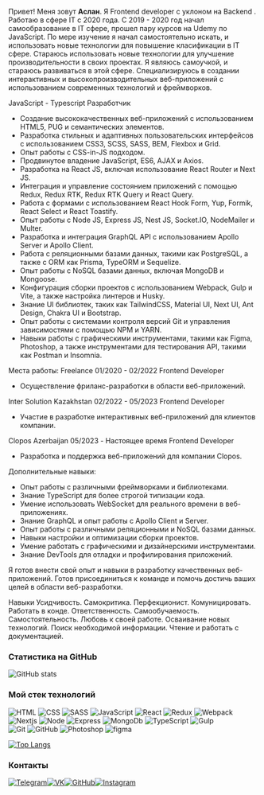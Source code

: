Привет! Меня зовут **Аслан**. Я Frontend developer с уклоном на Backend . Работаю в
сфере IT с 2020 года. C 2019 - 2020 год начал самообразование в IT сфере, прошел
пару курсов на Udemy по JavaScript. По мере изучение я начал самостоятельно
искать, и использовать новые технологии для повышение класификации в IT сфере.
Стараюсь использовать новые технологии для улучшение производительности в своих
проектах. Я являюсь самоучкой, и стараюсь развиваться в этой сфере.
Специализируюсь в создании интерактивных и высокопроизводительных веб-приложений с использованием современных технологий и фреймворков.

JavaScript - Typescript Разработчик
- Создание высококачественных веб-приложений с использованием HTML5, PUG и семантических элементов.
- Разработка стильных и адаптивных пользовательских интерфейсов с использованием CSS3, SCSS, SASS, BEM, Flexbox и Grid.
- Опыт работы с CSS-in-JS подходом.
- Продвинутое владение JavaScript, ES6, AJAX и Axios.
- Разработка на React JS, включая использование React Router и Next JS.
- Интеграция и управление состоянием приложений с помощью Redux, Redux RTK, Redux RTK Query и React Query.
- Работа с формами с использованием React Hook Form, Yup, Formik, React Select и React Toastify.
- Опыт работы с Node JS, Express JS, Nest JS, Socket.IO, NodeMailer и Multer.
- Разработка и интеграция GraphQL API с использованием Apollo Server и Apollo Client.
- Работа с реляционными базами данных, такими как PostgreSQL, а также с ORM как Prisma, TypeORM и Sequelize.
- Опыт работы с NoSQL базами данных, включая MongoDB и Mongoose.
- Конфигурация сборки проектов с использованием Webpack, Gulp и Vite, а также настройка линтеров и Husky.
- Знание UI библиотек, таких как TailwindCSS, Material UI, Next UI, Ant Design, Chakra UI и Bootstrap.
- Опыт работы с системами контроля версий Git и управления зависимостями с помощью NPM и YARN.
- Навыки работы с графическими инструментами, такими как Figma, Photoshop, а также инструментами для тестирования API, такими как Postman и Insomnia.

Места работы:
Freelance
01/2020 - 02/2022
Frontend Developer
- Осуществление фриланс-разработки в области веб-приложений.

Inter Solution Kazakhstan
02/2022 - 05/2023
Frontend Developer
- Участие в разработке интерактивных веб-приложений для клиентов компании.

Clopos Azerbaijan
05/2023 - Настоящее время
Frontend Developer
- Разработка и поддержка веб-приложений для компании Clopos.

Дополнительные навыки:
- Опыт работы с различными фреймворками и библиотеками.
- Знание TypeScript для более строгой типизации кода.
- Умение использовать WebSocket для реального времени в веб-приложениях.
- Знание GraphQL и опыт работы с Apollo Client и Server.
- Опыт работы с различными реляционными и NoSQL базами данных.
- Навыки настройки и оптимизации сборки проектов.
- Умение работать с графическими и дизайнерскими инструментами.
- Знание DevTools для отладки и профилирования приложений.

Я готов внести свой опыт и навыки в разработку качественных веб-приложений. Готов присоединиться к команде и помочь достичь ваших целей в области веб-разработки.

Навыки
Усидчивость.
Самокритика.
Перфекционист.
Комуницировать.
Работать в конде.
Ответственность.
Самообучаемость.
Самостоятельность.
Любовь к своей работе.
Осваивание новых технологий.
Поиск необходимой информации.
Чтение и работать с документацией.

### Статистика на GitHub

![GitHub stats](https://github-readme-stats.vercel.app/api?username=AslanMamedov&show_icons=true&hide=prs,issues,contribs&theme=dark)
<!-- ![Anurag's GitHub stats](https://github-readme-stats.vercel.app/api?username=AslanMamedov&show_icons=true&theme=radical) -->

### Мой стек технологий

![HTML](https://img.shields.io/badge/-HTML-333?style=for-the-badge&logo=html5)
![CSS](https://img.shields.io/badge/-CSS-333?style=for-the-badge&logo=css3&logoColor=blue)
![SASS](https://img.shields.io/badge/-SASS-333?style=for-the-badge&logo=SASS)
![JavaScript](https://img.shields.io/badge/-JavaScript-333?style=for-the-badge&logo=javascript)
![React](https://img.shields.io/badge/-react-333?style=for-the-badge&logo=react)
![Redux](https://img.shields.io/badge/-Redux-333?style=for-the-badge&logo=Redux)
![Webpack](https://img.shields.io/badge/-Webpack-333?style=for-the-badge&logo=Webpack)
![Nextjs](https://img.shields.io/badge/-Next-333?style=for-the-badge&logo=Next)
![Node](https://img.shields.io/badge/-Node-333?style=for-the-badge&logo=Node)
![Express](https://img.shields.io/badge/-Express-333?style=for-the-badge&logo=Express)
![MongoDb](https://img.shields.io/badge/-MongoDb-333?style=for-the-badge&logo=MongoDb)
![TypeScript](https://img.shields.io/badge/-TypeScript-333?style=for-the-badge&logo=TypeScript)
![Gulp](https://img.shields.io/badge/-Gulp-333?style=for-the-badge&logo=Gulp)  
![Git](https://img.shields.io/badge/-Git-333?style=for-the-badge&logo=Git)
![GitHub](https://img.shields.io/badge/-GitHub-333?style=for-the-badge&logo=GitHub)
![Photoshop](https://img.shields.io/badge/-Photoshop-333?style=for-the-badge&logo=Photoshop)
![figma](https://img.shields.io/badge/-figma-333?style=for-the-badge&logo=figma)

[![Top Langs](https://github-readme-stats.vercel.app/api/top-langs/?username=AslanMamedov&layout=compact)](https://github.com/AslanMamedov/github-readme-stats)


### Контакты

[![Telegram](https://img.shields.io/badge/-Telegram-333?style=for-the-badge&logo=telegram&logoColor=27A0D9)](https://t.me/a_m94az)[![VK](https://img.shields.io/badge/-VK-333?style=for-the-badge&logo=Vk&logoColor=27A0D9)](https://vk.com/aslan49mamedov94)[![GitHub](https://img.shields.io/badge/-GitHub-333?style=for-the-badge&logo=GitHub&logoColor=fff)](https://github.com/AslanMamedov)[![Instagram](https://img.shields.io/badge/-Instagram-333?style=for-the-badge&logo=instagram&logoColor=B4068E)](https://www.instagram.com/aslan94m)

